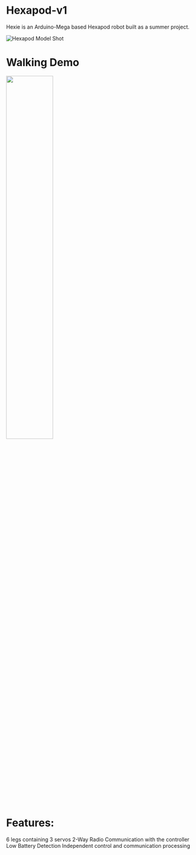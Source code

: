 # Hexapod-v1

Hexie is an Arduino-Mega based Hexapod robot built as a summer project. 

![Hexapod Model Shot](https://github.com/amcaleer271/hexapod-v1/assets/93012410/b3f0f25f-d727-4394-937e-2f60f99b857b)

# Walking Demo
[<img src="https://i.ytimg.com/vi/QX3Zz461Cco/hq720.jpg?sqp=-oaymwEcCNAFEJQDSFXyq4qpAw4IARUAAIhCGAFwAcABBg==&rs=AOn4CLDl48dE6cnV9XCkRMhOKqPcKhp0Kw" width="50%">](https://youtu.be/QX3Zz461Cco "Hexapod Walking Demo")

# Features:
6 legs containing 3 servos
2-Way Radio Communication with the controller
Low Battery Detection
Independent control and communication processing



